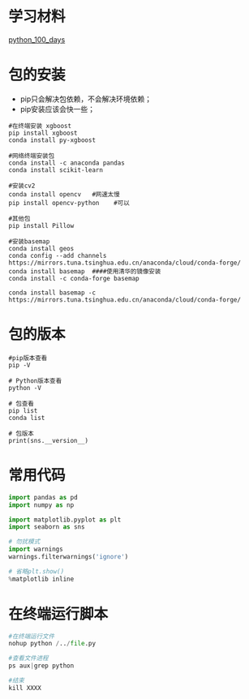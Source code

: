 # 学习材料
[python_100_days](https://github.com/jackfrued/Python-100-Days)

# 包的安装
- pip只会解决包依赖，不会解决环境依赖；
- pip安装应该会快一些；

```shell
#在终端安装 xgboost
pip install xgboost
conda install py-xgboost

#网络终端安装包
conda install -c anaconda pandas
conda install scikit-learn

#安装cv2
conda install opencv   #网速太慢
pip install opencv-python    #可以

#其他包
pip install Pillow

#安装basemap
conda install geos
conda config --add channels https://mirrors.tuna.tsinghua.edu.cn/anaconda/cloud/conda-forge/
conda install basemap  ####使用清华的镜像安装
conda install -c conda-forge basemap

conda install basemap -c https://mirrors.tuna.tsinghua.edu.cn/anaconda/cloud/conda-forge/
```

# 包的版本
```shell
#pip版本查看
pip -V

# Python版本查看
python -V

# 包查看
pip list
conda list

# 包版本
print(sns.__version__)
```

# 常用代码
```python
import pandas as pd
import numpy as np

import matplotlib.pyplot as plt
import seaborn as sns

# 勿扰模式
import warnings
warnings.filterwarnings('ignore')

# 省略plt.show()
%matplotlib inline  
```

# 在终端运行脚本
```python
#在终端运行文件
nohup python /../file.py

#查看文件进程
ps aux|grep python

#结束
kill XXXX
```